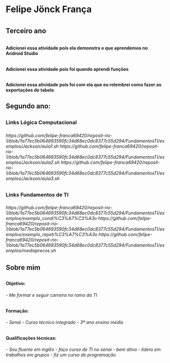 <h1/>Felipe Jönck França<h1>
  
  <h2/>Terceiro ano<h2>
<h6/><h6>
  <h4/>Adicionei essa atividade pois ela demonstra o que aprendemos no Android Studio<h4>
<h6/><h6>
  <h4/>Adicionei essa atividade pois foi quando aprendi funções<h4>
<h6/><h6>
  <h4/>Adicionei essa atividade pois foi com ela que eu relembrei como fazer as exportações de tabela<h4>

  
  <h2/>Segundo ano:<h2>
<h3/>Links Lógica Computacional<h3>
<h6/>https://github.com/felipe-franca69420/reposit-rio-1/blob/1a77ec5b064693590fc34d68ec0dc8377c55d294/FundamentosTI/exemplos/Jackson/aula1.sh
https://github.com/felipe-franca69420/reposit-rio-1/blob/1a77ec5b064693590fc34d68ec0dc8377c55d294/FundamentosTI/exemplos/Jackson/aula2.sh
https://github.com/felipe-franca69420/reposit-rio-1/blob/1a77ec5b064693590fc34d68ec0dc8377c55d294/FundamentosTI/exemplos/Jackson/aula3.sh<h6>
<h3/>Links Fundamentos de TI<h3>
<h6/>https://github.com/felipe-franca69420/reposit-rio-1/blob/1a77ec5b064693590fc34d68ec0dc8377c55d294/FundamentosTI/exemplos/exemplo_condi%C3%A7%C3%A3o
https://github.com/felipe-franca69420/reposit-rio-1/blob/1a77ec5b064693590fc34d68ec0dc8377c55d294/FundamentosTI/exemplos/exemplo_repeti%C3%A7%C3%A3o
https://github.com/felipe-franca69420/reposit-rio-1/blob/1a77ec5b064693590fc34d68ec0dc8377c55d294/FundamentosTI/exemplos/mediaprecos.sh<h6>
<h2/>Sobre mim<h2>

<h4/>Objetivo:<h4>
<h6/>- Me formar e seguir carreira no ramo da TI<h6>

<h4/>Formação:<h4>
<h6/>- Senai
- Curso técnico integrado
- 3º ano ensino médio<h6>

<h4/>Qualificações técnicas:<h4> 
<h6/>- Sou fluente em inglês
- faço curso de TI no senai
- bem ativo
- lidero em trabalhos em grupos
- fiz um curso de programação<h6>
